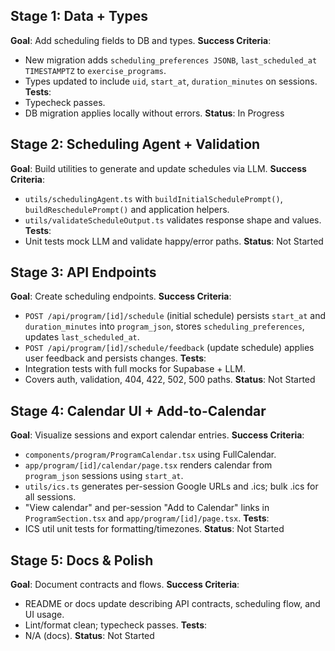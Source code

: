 ## Stage 1: Data + Types
**Goal**: Add scheduling fields to DB and types.
**Success Criteria**:
- New migration adds `scheduling_preferences JSONB`, `last_scheduled_at TIMESTAMPTZ` to `exercise_programs`.
- Types updated to include `uid`, `start_at`, `duration_minutes` on sessions.
**Tests**:
- Typecheck passes.
- DB migration applies locally without errors.
**Status**: In Progress

## Stage 2: Scheduling Agent + Validation
**Goal**: Build utilities to generate and update schedules via LLM.
**Success Criteria**:
- `utils/schedulingAgent.ts` with `buildInitialSchedulePrompt()`, `buildReschedulePrompt()` and application helpers.
- `utils/validateScheduleOutput.ts` validates response shape and values.
**Tests**:
- Unit tests mock LLM and validate happy/error paths.
**Status**: Not Started

## Stage 3: API Endpoints
**Goal**: Create scheduling endpoints.
**Success Criteria**:
- `POST /api/program/[id]/schedule` (initial schedule) persists `start_at` and `duration_minutes` into `program_json`, stores `scheduling_preferences`, updates `last_scheduled_at`.
- `POST /api/program/[id]/schedule/feedback` (update schedule) applies user feedback and persists changes.
**Tests**:
- Integration tests with full mocks for Supabase + LLM.
- Covers auth, validation, 404, 422, 502, 500 paths.
**Status**: Not Started

## Stage 4: Calendar UI + Add-to-Calendar
**Goal**: Visualize sessions and export calendar entries.
**Success Criteria**:
- `components/program/ProgramCalendar.tsx` using FullCalendar.
- `app/program/[id]/calendar/page.tsx` renders calendar from `program_json` sessions using `start_at`.
- `utils/ics.ts` generates per-session Google URLs and .ics; bulk .ics for all sessions.
- "View calendar" and per-session "Add to Calendar" links in `ProgramSection.tsx` and `app/program/[id]/page.tsx`.
**Tests**:
- ICS util unit tests for formatting/timezones.
**Status**: Not Started

## Stage 5: Docs & Polish
**Goal**: Document contracts and flows.
**Success Criteria**:
- README or docs update describing API contracts, scheduling flow, and UI usage.
- Lint/format clean; typecheck passes.
**Tests**:
- N/A (docs).
**Status**: Not Started
